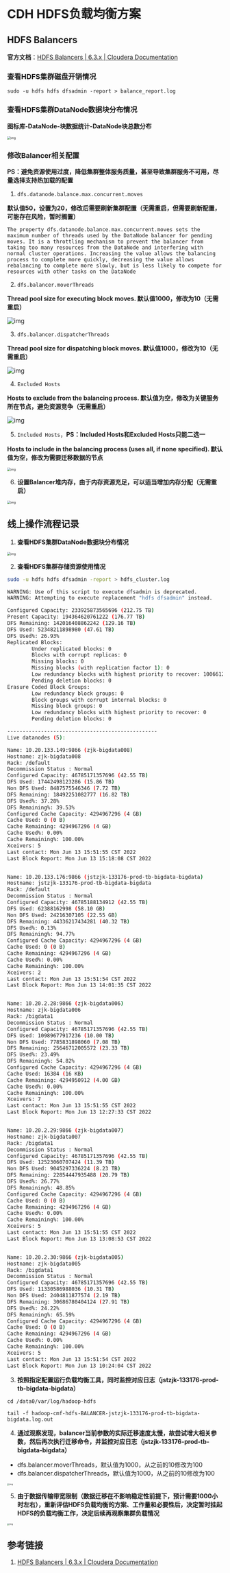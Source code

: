 # CDH HDFS负载均衡方案

## HDFS Balancers

**官方文档**：[HDFS Balancers | 6.3.x | Cloudera Documentation](https://docs.cloudera.com/documentation/enterprise/6/6.3/topics/admin_hdfs_balancer.html#DummyId)



### 查看HDFS集群磁盘开销情况

```shell
sudo -u hdfs hdfs dfsadmin -report > balance_report.log
```



### 查看HDFS集群DataNode数据块分布情况

**图标库-DataNode-块数据统计-DataNode块总数分布**

<img src="images/CDH-HDFS%E8%B4%9F%E8%BD%BD%E5%9D%87%E8%A1%A1%E6%96%B9%E6%A1%88/1671778903120-17.png" alt="img" style="zoom:50%;" />



### 修改Balancer相关配置

**PS：避免资源使用过度，降低集群整体服务质量，甚至导致集群服务不可用，尽量选择支持热加载的配置**



1. `dfs.datanode.balance.max.concurrent.moves`

**默认值50，设置为20，修改后需要刷新集群配置（无需重启，但需要刷新配置，可能存在风险，暂时搁置）**

```Visual%20Basic
The property dfs.datanode.balance.max.concurrent.moves sets the maximum number of threads used by the DataNode balancer for pending moves. It is a throttling mechanism to prevent the balancer from taking too many resources from the DataNode and interfering with normal cluster operations. Increasing the value allows the balancing process to complete more quickly, decreasing the value allows rebalancing to complete more slowly, but is less likely to compete for resources with other tasks on the DataNode
```



2. `dfs.balancer.moverThreads`

**Thread pool size for executing block moves. 默认值1000，修改为10（无需重启）**

![img](work/framework/Big-Data/CDH/images/CDH-HDFS负载均衡方案/1671778903112-10.png)



3. `dfs.balancer.dispatcherThreads`

**Thread pool size for dispatching block moves. 默认值1000，修改为10（无需重启）**

![img](work/framework/Big-Data/CDH/images/CDH-HDFS负载均衡方案/1671778903113-11.png)



4. `Excluded Hosts`

**Hosts to exclude from the balancing process. 默认值为空，修改为关键服务所在节点，避免资源竞争（无需重启）**

![img](work/framework/Big-Data/CDH/images/CDH-HDFS负载均衡方案/1671778903113-12.png)



5. `Included Hosts`，**PS：Included Hosts和Excluded Hosts只能二选一**

**Hosts to include in the balancing process (uses all, if none specified). 默认值为空，修改为需要迁移数据的节点**

<img src="images/CDH-HDFS%E8%B4%9F%E8%BD%BD%E5%9D%87%E8%A1%A1%E6%96%B9%E6%A1%88/1671778903113-13.png" alt="img" style="zoom:50%;" />





6. **设置Balancer堆内存，由于内存资源充足，可以适当增加内存分配（无需重启）**

<img src="images/CDH-HDFS%E8%B4%9F%E8%BD%BD%E5%9D%87%E8%A1%A1%E6%96%B9%E6%A1%88/1671778903114-14.png" alt="img" style="zoom:50%;" />



## 线上操作流程记录

1. **查看HDFS集群DataNode数据块分布情况**

<img src="images/CDH-HDFS%E8%B4%9F%E8%BD%BD%E5%9D%87%E8%A1%A1%E6%96%B9%E6%A1%88/1671778903120-17.png" alt="img" style="zoom:50%;" />





2. **查看HDFS集群存储资源使用情况**

```Bash
sudo -u hdfs hdfs dfsadmin -report > hdfs_cluster.log
```



```Bash
WARNING: Use of this script to execute dfsadmin is deprecated.
WARNING: Attempting to execute replacement "hdfs dfsadmin" instead.

Configured Capacity: 233925873565696 (212.75 TB)
Present Capacity: 194364620761222 (176.77 TB)
DFS Remaining: 142016408862242 (129.16 TB)
DFS Used: 52348211898980 (47.61 TB)
DFS Used%: 26.93%
Replicated Blocks:
        Under replicated blocks: 0
        Blocks with corrupt replicas: 0
        Missing blocks: 0
        Missing blocks (with replication factor 1): 0
        Low redundancy blocks with highest priority to recover: 1006612
        Pending deletion blocks: 0
Erasure Coded Block Groups: 
        Low redundancy block groups: 0
        Block groups with corrupt internal blocks: 0
        Missing block groups: 0
        Low redundancy blocks with highest priority to recover: 0
        Pending deletion blocks: 0

-------------------------------------------------
Live datanodes (5):

Name: 10.20.133.149:9866 (zjk-bigdata008)
Hostname: zjk-bigdata008
Rack: /default
Decommission Status : Normal
Configured Capacity: 46785171357696 (42.55 TB)
DFS Used: 17442498123286 (15.86 TB)
Non DFS Used: 8487575546346 (7.72 TB)
DFS Remaining: 18492251082777 (16.82 TB)
DFS Used%: 37.28%
DFS Remaining%: 39.53%
Configured Cache Capacity: 4294967296 (4 GB)
Cache Used: 0 (0 B)
Cache Remaining: 4294967296 (4 GB)
Cache Used%: 0.00%
Cache Remaining%: 100.00%
Xceivers: 5
Last contact: Mon Jun 13 15:51:55 CST 2022
Last Block Report: Mon Jun 13 15:18:08 CST 2022


Name: 10.20.133.176:9866 (jstzjk-133176-prod-tb-bigdata-bigdata)
Hostname: jstzjk-133176-prod-tb-bigdata-bigdata
Rack: /default
Decommission Status : Normal
Configured Capacity: 46785188134912 (42.55 TB)
DFS Used: 62388162998 (58.10 GB)
Non DFS Used: 24216307105 (22.55 GB)
DFS Remaining: 44336217434281 (40.32 TB)
DFS Used%: 0.13%
DFS Remaining%: 94.77%
Configured Cache Capacity: 4294967296 (4 GB)
Cache Used: 0 (0 B)
Cache Remaining: 4294967296 (4 GB)
Cache Used%: 0.00%
Cache Remaining%: 100.00%
Xceivers: 2
Last contact: Mon Jun 13 15:51:54 CST 2022
Last Block Report: Mon Jun 13 14:01:35 CST 2022


Name: 10.20.2.28:9866 (zjk-bigdata006)
Hostname: zjk-bigdata006
Rack: /bigdata1
Decommission Status : Normal
Configured Capacity: 46785171357696 (42.55 TB)
DFS Used: 10989677917236 (10.00 TB)
Non DFS Used: 7785831898060 (7.08 TB)
DFS Remaining: 25646712005572 (23.33 TB)
DFS Used%: 23.49%
DFS Remaining%: 54.82%
Configured Cache Capacity: 4294967296 (4 GB)
Cache Used: 16384 (16 KB)
Cache Remaining: 4294950912 (4.00 GB)
Cache Used%: 0.00%
Cache Remaining%: 100.00%
Xceivers: 7
Last contact: Mon Jun 13 15:51:55 CST 2022
Last Block Report: Mon Jun 13 12:27:33 CST 2022


Name: 10.20.2.29:9866 (zjk-bigdata007)
Hostname: zjk-bigdata007
Rack: /bigdata1
Decommission Status : Normal
Configured Capacity: 46785171357696 (42.55 TB)
DFS Used: 12523060707424 (11.39 TB)
Non DFS Used: 9045297336224 (8.23 TB)
DFS Remaining: 22854447935488 (20.79 TB)
DFS Used%: 26.77%
DFS Remaining%: 48.85%
Configured Cache Capacity: 4294967296 (4 GB)
Cache Used: 0 (0 B)
Cache Remaining: 4294967296 (4 GB)
Cache Used%: 0.00%
Cache Remaining%: 100.00%
Xceivers: 5
Last contact: Mon Jun 13 15:51:55 CST 2022
Last Block Report: Mon Jun 13 13:08:53 CST 2022


Name: 10.20.2.30:9866 (zjk-bigdata005)
Hostname: zjk-bigdata005
Rack: /bigdata1
Decommission Status : Normal
Configured Capacity: 46785171357696 (42.55 TB)
DFS Used: 11330586988036 (10.31 TB)
Non DFS Used: 2404811877574 (2.19 TB)
DFS Remaining: 30686780404124 (27.91 TB)
DFS Used%: 24.22%
DFS Remaining%: 65.59%
Configured Cache Capacity: 4294967296 (4 GB)
Cache Used: 0 (0 B)
Cache Remaining: 4294967296 (4 GB)
Cache Used%: 0.00%
Cache Remaining%: 100.00%
Xceivers: 5
Last contact: Mon Jun 13 15:51:54 CST 2022
Last Block Report: Mon Jun 13 10:24:04 CST 2022
```



3. **按照指定配置运行负载均衡工具，同时监控对应日志（jstzjk-133176-prod-tb-bigdata-bigdata）**

```Fortran
cd /data0/var/log/hadoop-hdfs

tail -f hadoop-cmf-hdfs-BALANCER-jstzjk-133176-prod-tb-bigdata-bigdata.log.out
```



4. **通过观察发现，balancer当前参数的实际迁移速度太慢，故尝试增大相关参数，然后再次执行迁移命令，并监控对应日志（jstzjk-133176-prod-tb-bigdata-bigdata）**

- dfs.balancer.moverThreads，默认值为1000，从之前的10修改为100
- dfs.balancer.dispatcherThreads，默认值为1000，从之前的10修改为100

<img src="images/CDH-HDFS%E8%B4%9F%E8%BD%BD%E5%9D%87%E8%A1%A1%E6%96%B9%E6%A1%88/1671778903114-15.png" alt="img" style="zoom: 33%;" />



5. **由于数据传输带宽限制（数据迁移在不影响稳定性前提下，预计需要1000小时左右），重新评估HDFS负载均衡的方案、工作量和必要性后，决定暂时挂起HDFS的负载均衡工作，决定后续再观察集群负载情况**

<img src="images/CDH-HDFS%E8%B4%9F%E8%BD%BD%E5%9D%87%E8%A1%A1%E6%96%B9%E6%A1%88/1671778903114-16.png" alt="img" style="zoom: 33%;" />



## 参考链接

1. [HDFS Balancers | 6.3.x | Cloudera Documentation](https://docs.cloudera.com/documentation/enterprise/6/6.3/topics/admin_hdfs_balancer.html#DummyId)